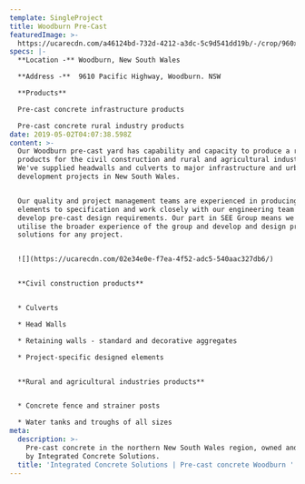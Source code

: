 ```yaml
---
template: SingleProject
title: Woodburn Pre-Cast
featuredImage: >-
  https://ucarecdn.com/a46124bd-732d-4212-a3dc-5c9d541dd19b/-/crop/960x399/0,117/-/preview/
specs: |-
  **Location -** Woodburn, New South Wales 

  **Address -**  9610 Pacific Highway, Woodburn. NSW

  **Products**

  Pre-cast concrete infrastructure products

  Pre-cast concrete rural industry products
date: 2019-05-02T04:07:38.598Z
content: >-
  Our Woodburn pre-cast yard has capability and capacity to produce a range of
  products for the civil construction and rural and agricultural industries.
  We've supplied headwalls and culverts to major infrastructure and urban
  development projects in New South Wales. 


  Our quality and project management teams are experienced in producing pre-cast
  elements to specification and work closely with our engineering team to
  develop pre-cast design requirements. Our part in SEE Group means we can
  utilise the broader experience of the group and develop and design pre-cast
  solutions for any project. 


  ![](https://ucarecdn.com/02e34e0e-f7ea-4f52-adc5-540aac327db6/)


  **Civil construction products**


  * Culverts 

  * Head Walls 

  * Retaining walls - standard and decorative aggregates

  * Project-specific designed elements


  **Rural and agricultural industries products**


  * Concrete fence and strainer posts

  * Water tanks and troughs of all sizes
meta:
  description: >-
    Pre-cast concrete in the northern New South Wales region, owned and oeprated
    by Integrated Concrete Solutions. 
  title: 'Integrated Concrete Solutions | Pre-cast concrete Woodburn '
---
```



